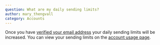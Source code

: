 ```yaml
---
question: What are my daily sending limits?
author: mary_thengvall
category: Accounts
---
```

Once you have [verified your email address](https://app.sparkpost.com/dashboard) your daily sending limits will be increased. You can view your sending limits on the [account usage page](https://app.sparkpost.com/account/usage).
